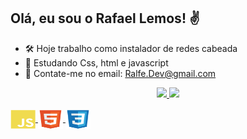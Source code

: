 ## Olá, eu sou o Rafael Lemos! ✌️

- 🛠️ Hoje trabalho como instalador de redes cabeada
- 📖 Estudando Css, html e javascript
- 📲 Contate-me no email: Ralfe.Dev@gmail.com

<div align="center">
  <a href="https://github.com/Ralfe-Dev">
  <img height="180em" src="https://github-readme-stats.vercel.app/api?username=Ralfe-Dev&show_icons=true&theme=dracula&include_all_commits=true&count_private=true"/>
  <img height="180em" src="https://github-readme-stats.vercel.app/api/top-langs/?username=Ralfe-Dev&layout=compact&langs_count=7&theme=dracula"/>
</div>
  
<div style="display: inline_block"><br>
  <img align="center" alt="Ralfe-Js" height="30" width="40" src="https://raw.githubusercontent.com/devicons/devicon/master/icons/javascript/javascript-plain.svg">
  <img align="center" alt="Ralfe-HTML" height="30" width="40" src="https://raw.githubusercontent.com/devicons/devicon/master/icons/html5/html5-original.svg">
  <img align="center" alt="Ralfe-CSS" height="30" width="40" src="https://raw.githubusercontent.com/devicons/devicon/master/icons/css3/css3-original.svg">
</div>
  
  
